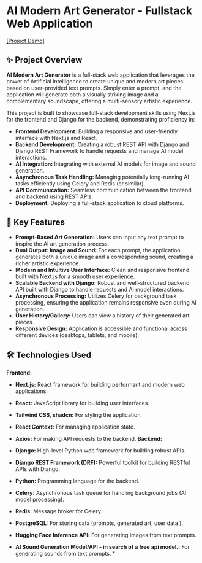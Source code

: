 # AI Modern Art Generator - Fullstack Web Application

[[Project Demo]](https://sensory-canvas-ai.vercel.app/)

## ✨ Project Overview

**AI Modern Art Generator** is a full-stack web application that leverages the power of Artificial Intelligence to create unique and modern art pieces based on user-provided text prompts. Simply enter a prompt, and the application will generate both a visually striking image and a complementary soundscape, offering a multi-sensory artistic experience.

This project is built to showcase full-stack development skills using Next.js for the frontend and Django for the backend, demonstrating proficiency in:

- **Frontend Development:** Building a responsive and user-friendly interface with Next.js and React.
- **Backend Development:** Creating a robust REST API with Django and Django REST Framework to handle requests and manage AI model interactions.
- **AI Integration:** Integrating with external AI models for image and sound generation.
- **Asynchronous Task Handling:** Managing potentially long-running AI tasks efficiently using Celery and Redis (or similar).
- **API Communication:** Seamless communication between the frontend and backend using REST APIs.
- **Deployment:** Deploying a full-stack application to cloud platforms.

## 🚀 Key Features

- **Prompt-Based Art Generation:** Users can input any text prompt to inspire the AI art generation process.
- **Dual Output: Image and Sound:** For each prompt, the application generates both a unique image and a corresponding sound, creating a richer artistic experience.
- **Modern and Intuitive User Interface:** Clean and responsive frontend built with Next.js for a smooth user experience.
- **Scalable Backend with Django:** Robust and well-structured backend API built with Django to handle requests and AI model interactions.
- **Asynchronous Processing:** Utilizes Celery for background task processing, ensuring the application remains responsive even during AI generation.
- **User History/Gallery:** Users can view a history of their generated art pieces.
- **Responsive Design:** Application is accessible and functional across different devices (desktops, tablets, and mobile).

## 🛠️ Technologies Used

**Frontend:**

- **Next.js:** React framework for building performant and modern web applications.
- **React:** JavaScript library for building user interfaces.
- **Tailwind CSS, shadcn:** For styling the application.
- **React Context:** For managing application state.
- **Axios:** For making API requests to the backend.
  **Backend:**

- **Django:** High-level Python web framework for building robust APIs.
- **Django REST Framework (DRF):** Powerful toolkit for building RESTful APIs with Django.
- **Python:** Programming language for the backend.
- **Celery:** Asynchronous task queue for handling background jobs (AI model processing).
- **Redis:** Message broker for Celery.
- **PostgreSQL:** For storing data (prompts, generated art, user data ).
- **Hugging Face Inference API:** For generating images from text prompts.
- **AI Sound Generation Model/API - in search of a free api model.:** For generating sounds from text prompts. \*
